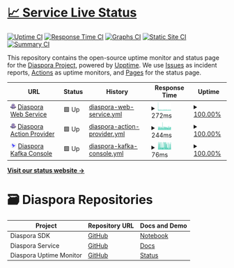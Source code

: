 # [📈 Service Live Status](https://haochenpan.github.io/diaspora-uptime-monitor)

[![Uptime CI](https://github.com/haochenpan/diaspora-uptime-monitor/workflows/Uptime%20CI/badge.svg)](https://github.com/haochenpan/diaspora-uptime-monitor/actions?query=workflow%3A%22Uptime+CI%22)
[![Response Time CI](https://github.com/haochenpan/diaspora-uptime-monitor/workflows/Response%20Time%20CI/badge.svg)](https://github.com/haochenpan/diaspora-uptime-monitor/actions?query=workflow%3A%22Response+Time+CI%22)
[![Graphs CI](https://github.com/haochenpan/diaspora-uptime-monitor/workflows/Graphs%20CI/badge.svg)](https://github.com/haochenpan/diaspora-uptime-monitor/actions?query=workflow%3A%22Graphs+CI%22)
[![Static Site CI](https://github.com/haochenpan/diaspora-uptime-monitor/workflows/Static%20Site%20CI/badge.svg)](https://github.com/haochenpan/diaspora-uptime-monitor/actions?query=workflow%3A%22Static+Site+CI%22)
[![Summary CI](https://github.com/haochenpan/diaspora-uptime-monitor/workflows/Summary%20CI/badge.svg)](https://github.com/haochenpan/diaspora-uptime-monitor/actions?query=workflow%3A%22Summary+CI%22)

This repository contains the open-source uptime monitor and status page for the [Diaspora Project](https://diaspora-project.github.io/), powered by [Upptime](https://github.com/upptime/upptime). We use [Issues](https://github.com/haochenpan/diaspora-uptime-monitor/issues) as incident reports, [Actions](https://github.com/haochenpan/diaspora-uptime-monitor/actions) as uptime monitors, and [Pages](https://haochenpan.github.io/diaspora-uptime-monitor) for the status page.

<!--start: status pages-->
<!-- This summary is generated by Upptime (https://github.com/upptime/upptime) -->
<!-- Do not edit this manually, your changes will be overwritten -->
<!-- prettier-ignore -->
| URL | Status | History | Response Time | Uptime |
| --- | ------ | ------- | ------------- | ------ |
| <img alt="" src="assets/octopus.png" height="13"> [Diaspora Web Service](https://diaspora-web-service.qpp943wkvr7b2.us-east-1.cs.amazonlightsail.com/) | 🟩 Up | [diaspora-web-service.yml](https://github.com/haochenpan/diaspora-uptime-monitor/commits/HEAD/history/diaspora-web-service.yml) | <details><summary><img alt="Response time graph" src="./graphs/diaspora-web-service/response-time-week.png" height="20"> 272ms</summary><br><a href="https://haochenpan.github.io/diaspora-uptime-monitor/history/diaspora-web-service"><img alt="Response time 276" src="https://img.shields.io/endpoint?url=https%3A%2F%2Fraw.githubusercontent.com%2Fhaochenpan%2Fdiaspora-uptime-monitor%2FHEAD%2Fapi%2Fdiaspora-web-service%2Fresponse-time.json"></a><br><a href="https://haochenpan.github.io/diaspora-uptime-monitor/history/diaspora-web-service"><img alt="24-hour response time 254" src="https://img.shields.io/endpoint?url=https%3A%2F%2Fraw.githubusercontent.com%2Fhaochenpan%2Fdiaspora-uptime-monitor%2FHEAD%2Fapi%2Fdiaspora-web-service%2Fresponse-time-day.json"></a><br><a href="https://haochenpan.github.io/diaspora-uptime-monitor/history/diaspora-web-service"><img alt="7-day response time 272" src="https://img.shields.io/endpoint?url=https%3A%2F%2Fraw.githubusercontent.com%2Fhaochenpan%2Fdiaspora-uptime-monitor%2FHEAD%2Fapi%2Fdiaspora-web-service%2Fresponse-time-week.json"></a><br><a href="https://haochenpan.github.io/diaspora-uptime-monitor/history/diaspora-web-service"><img alt="30-day response time 245" src="https://img.shields.io/endpoint?url=https%3A%2F%2Fraw.githubusercontent.com%2Fhaochenpan%2Fdiaspora-uptime-monitor%2FHEAD%2Fapi%2Fdiaspora-web-service%2Fresponse-time-month.json"></a><br><a href="https://haochenpan.github.io/diaspora-uptime-monitor/history/diaspora-web-service"><img alt="1-year response time 276" src="https://img.shields.io/endpoint?url=https%3A%2F%2Fraw.githubusercontent.com%2Fhaochenpan%2Fdiaspora-uptime-monitor%2FHEAD%2Fapi%2Fdiaspora-web-service%2Fresponse-time-year.json"></a></details> | <details><summary><a href="https://haochenpan.github.io/diaspora-uptime-monitor/history/diaspora-web-service">100.00%</a></summary><a href="https://haochenpan.github.io/diaspora-uptime-monitor/history/diaspora-web-service"><img alt="All-time uptime 99.25%" src="https://img.shields.io/endpoint?url=https%3A%2F%2Fraw.githubusercontent.com%2Fhaochenpan%2Fdiaspora-uptime-monitor%2FHEAD%2Fapi%2Fdiaspora-web-service%2Fuptime.json"></a><br><a href="https://haochenpan.github.io/diaspora-uptime-monitor/history/diaspora-web-service"><img alt="24-hour uptime 100.00%" src="https://img.shields.io/endpoint?url=https%3A%2F%2Fraw.githubusercontent.com%2Fhaochenpan%2Fdiaspora-uptime-monitor%2FHEAD%2Fapi%2Fdiaspora-web-service%2Fuptime-day.json"></a><br><a href="https://haochenpan.github.io/diaspora-uptime-monitor/history/diaspora-web-service"><img alt="7-day uptime 100.00%" src="https://img.shields.io/endpoint?url=https%3A%2F%2Fraw.githubusercontent.com%2Fhaochenpan%2Fdiaspora-uptime-monitor%2FHEAD%2Fapi%2Fdiaspora-web-service%2Fuptime-week.json"></a><br><a href="https://haochenpan.github.io/diaspora-uptime-monitor/history/diaspora-web-service"><img alt="30-day uptime 99.10%" src="https://img.shields.io/endpoint?url=https%3A%2F%2Fraw.githubusercontent.com%2Fhaochenpan%2Fdiaspora-uptime-monitor%2FHEAD%2Fapi%2Fdiaspora-web-service%2Fuptime-month.json"></a><br><a href="https://haochenpan.github.io/diaspora-uptime-monitor/history/diaspora-web-service"><img alt="1-year uptime 99.25%" src="https://img.shields.io/endpoint?url=https%3A%2F%2Fraw.githubusercontent.com%2Fhaochenpan%2Fdiaspora-uptime-monitor%2FHEAD%2Fapi%2Fdiaspora-web-service%2Fuptime-year.json"></a></details>
| <img alt="" src="assets/octopus.png" height="13"> [Diaspora Action Provider](https://diaspora-action-provider.qpp943wkvr7b2.us-east-1.cs.amazonlightsail.com/) | 🟩 Up | [diaspora-action-provider.yml](https://github.com/haochenpan/diaspora-uptime-monitor/commits/HEAD/history/diaspora-action-provider.yml) | <details><summary><img alt="Response time graph" src="./graphs/diaspora-action-provider/response-time-week.png" height="20"> 244ms</summary><br><a href="https://haochenpan.github.io/diaspora-uptime-monitor/history/diaspora-action-provider"><img alt="Response time 226" src="https://img.shields.io/endpoint?url=https%3A%2F%2Fraw.githubusercontent.com%2Fhaochenpan%2Fdiaspora-uptime-monitor%2FHEAD%2Fapi%2Fdiaspora-action-provider%2Fresponse-time.json"></a><br><a href="https://haochenpan.github.io/diaspora-uptime-monitor/history/diaspora-action-provider"><img alt="24-hour response time 250" src="https://img.shields.io/endpoint?url=https%3A%2F%2Fraw.githubusercontent.com%2Fhaochenpan%2Fdiaspora-uptime-monitor%2FHEAD%2Fapi%2Fdiaspora-action-provider%2Fresponse-time-day.json"></a><br><a href="https://haochenpan.github.io/diaspora-uptime-monitor/history/diaspora-action-provider"><img alt="7-day response time 244" src="https://img.shields.io/endpoint?url=https%3A%2F%2Fraw.githubusercontent.com%2Fhaochenpan%2Fdiaspora-uptime-monitor%2FHEAD%2Fapi%2Fdiaspora-action-provider%2Fresponse-time-week.json"></a><br><a href="https://haochenpan.github.io/diaspora-uptime-monitor/history/diaspora-action-provider"><img alt="30-day response time 237" src="https://img.shields.io/endpoint?url=https%3A%2F%2Fraw.githubusercontent.com%2Fhaochenpan%2Fdiaspora-uptime-monitor%2FHEAD%2Fapi%2Fdiaspora-action-provider%2Fresponse-time-month.json"></a><br><a href="https://haochenpan.github.io/diaspora-uptime-monitor/history/diaspora-action-provider"><img alt="1-year response time 226" src="https://img.shields.io/endpoint?url=https%3A%2F%2Fraw.githubusercontent.com%2Fhaochenpan%2Fdiaspora-uptime-monitor%2FHEAD%2Fapi%2Fdiaspora-action-provider%2Fresponse-time-year.json"></a></details> | <details><summary><a href="https://haochenpan.github.io/diaspora-uptime-monitor/history/diaspora-action-provider">100.00%</a></summary><a href="https://haochenpan.github.io/diaspora-uptime-monitor/history/diaspora-action-provider"><img alt="All-time uptime 99.90%" src="https://img.shields.io/endpoint?url=https%3A%2F%2Fraw.githubusercontent.com%2Fhaochenpan%2Fdiaspora-uptime-monitor%2FHEAD%2Fapi%2Fdiaspora-action-provider%2Fuptime.json"></a><br><a href="https://haochenpan.github.io/diaspora-uptime-monitor/history/diaspora-action-provider"><img alt="24-hour uptime 100.00%" src="https://img.shields.io/endpoint?url=https%3A%2F%2Fraw.githubusercontent.com%2Fhaochenpan%2Fdiaspora-uptime-monitor%2FHEAD%2Fapi%2Fdiaspora-action-provider%2Fuptime-day.json"></a><br><a href="https://haochenpan.github.io/diaspora-uptime-monitor/history/diaspora-action-provider"><img alt="7-day uptime 100.00%" src="https://img.shields.io/endpoint?url=https%3A%2F%2Fraw.githubusercontent.com%2Fhaochenpan%2Fdiaspora-uptime-monitor%2FHEAD%2Fapi%2Fdiaspora-action-provider%2Fuptime-week.json"></a><br><a href="https://haochenpan.github.io/diaspora-uptime-monitor/history/diaspora-action-provider"><img alt="30-day uptime 99.10%" src="https://img.shields.io/endpoint?url=https%3A%2F%2Fraw.githubusercontent.com%2Fhaochenpan%2Fdiaspora-uptime-monitor%2FHEAD%2Fapi%2Fdiaspora-action-provider%2Fuptime-month.json"></a><br><a href="https://haochenpan.github.io/diaspora-uptime-monitor/history/diaspora-action-provider"><img alt="1-year uptime 99.90%" src="https://img.shields.io/endpoint?url=https%3A%2F%2Fraw.githubusercontent.com%2Fhaochenpan%2Fdiaspora-uptime-monitor%2FHEAD%2Fapi%2Fdiaspora-action-provider%2Fuptime-year.json"></a></details>
| <img alt="" src="assets/kafka-ui.png" height="13"> [Diaspora Kafka Console](http://184.73.61.163/) | 🟩 Up | [diaspora-kafka-console.yml](https://github.com/haochenpan/diaspora-uptime-monitor/commits/HEAD/history/diaspora-kafka-console.yml) | <details><summary><img alt="Response time graph" src="./graphs/diaspora-kafka-console/response-time-week.png" height="20"> 76ms</summary><br><a href="https://haochenpan.github.io/diaspora-uptime-monitor/history/diaspora-kafka-console"><img alt="Response time 89" src="https://img.shields.io/endpoint?url=https%3A%2F%2Fraw.githubusercontent.com%2Fhaochenpan%2Fdiaspora-uptime-monitor%2FHEAD%2Fapi%2Fdiaspora-kafka-console%2Fresponse-time.json"></a><br><a href="https://haochenpan.github.io/diaspora-uptime-monitor/history/diaspora-kafka-console"><img alt="24-hour response time 75" src="https://img.shields.io/endpoint?url=https%3A%2F%2Fraw.githubusercontent.com%2Fhaochenpan%2Fdiaspora-uptime-monitor%2FHEAD%2Fapi%2Fdiaspora-kafka-console%2Fresponse-time-day.json"></a><br><a href="https://haochenpan.github.io/diaspora-uptime-monitor/history/diaspora-kafka-console"><img alt="7-day response time 76" src="https://img.shields.io/endpoint?url=https%3A%2F%2Fraw.githubusercontent.com%2Fhaochenpan%2Fdiaspora-uptime-monitor%2FHEAD%2Fapi%2Fdiaspora-kafka-console%2Fresponse-time-week.json"></a><br><a href="https://haochenpan.github.io/diaspora-uptime-monitor/history/diaspora-kafka-console"><img alt="30-day response time 85" src="https://img.shields.io/endpoint?url=https%3A%2F%2Fraw.githubusercontent.com%2Fhaochenpan%2Fdiaspora-uptime-monitor%2FHEAD%2Fapi%2Fdiaspora-kafka-console%2Fresponse-time-month.json"></a><br><a href="https://haochenpan.github.io/diaspora-uptime-monitor/history/diaspora-kafka-console"><img alt="1-year response time 89" src="https://img.shields.io/endpoint?url=https%3A%2F%2Fraw.githubusercontent.com%2Fhaochenpan%2Fdiaspora-uptime-monitor%2FHEAD%2Fapi%2Fdiaspora-kafka-console%2Fresponse-time-year.json"></a></details> | <details><summary><a href="https://haochenpan.github.io/diaspora-uptime-monitor/history/diaspora-kafka-console">100.00%</a></summary><a href="https://haochenpan.github.io/diaspora-uptime-monitor/history/diaspora-kafka-console"><img alt="All-time uptime 83.51%" src="https://img.shields.io/endpoint?url=https%3A%2F%2Fraw.githubusercontent.com%2Fhaochenpan%2Fdiaspora-uptime-monitor%2FHEAD%2Fapi%2Fdiaspora-kafka-console%2Fuptime.json"></a><br><a href="https://haochenpan.github.io/diaspora-uptime-monitor/history/diaspora-kafka-console"><img alt="24-hour uptime 100.00%" src="https://img.shields.io/endpoint?url=https%3A%2F%2Fraw.githubusercontent.com%2Fhaochenpan%2Fdiaspora-uptime-monitor%2FHEAD%2Fapi%2Fdiaspora-kafka-console%2Fuptime-day.json"></a><br><a href="https://haochenpan.github.io/diaspora-uptime-monitor/history/diaspora-kafka-console"><img alt="7-day uptime 100.00%" src="https://img.shields.io/endpoint?url=https%3A%2F%2Fraw.githubusercontent.com%2Fhaochenpan%2Fdiaspora-uptime-monitor%2FHEAD%2Fapi%2Fdiaspora-kafka-console%2Fuptime-week.json"></a><br><a href="https://haochenpan.github.io/diaspora-uptime-monitor/history/diaspora-kafka-console"><img alt="30-day uptime 91.83%" src="https://img.shields.io/endpoint?url=https%3A%2F%2Fraw.githubusercontent.com%2Fhaochenpan%2Fdiaspora-uptime-monitor%2FHEAD%2Fapi%2Fdiaspora-kafka-console%2Fuptime-month.json"></a><br><a href="https://haochenpan.github.io/diaspora-uptime-monitor/history/diaspora-kafka-console"><img alt="1-year uptime 83.51%" src="https://img.shields.io/endpoint?url=https%3A%2F%2Fraw.githubusercontent.com%2Fhaochenpan%2Fdiaspora-uptime-monitor%2FHEAD%2Fapi%2Fdiaspora-kafka-console%2Fuptime-year.json"></a></details>

<!--end: status pages-->

[**Visit our status website →**](https://haochenpan.github.io/diaspora-uptime-monitor)

# 🗃️ Diaspora Repositories

| Project                 | Repository URL                                                  | Docs and Demo                                                                              |
| ----------------------- | --------------------------------------------------------------- | ------------------------------------------------------------------------------------------ |
| Diaspora SDK            | [GitHub](https://github.com/globus-labs/diaspora-event-sdk)     | [Notebook](https://github.com/globus-labs/diaspora-event-sdk/blob/main/DiasporaDemo.ipynb) |
| Diaspora Service        | [GitHub](https://github.com/haochenpan/diaspora-service)        | [Docs](https://haochenpan.github.io/diaspora-service)                                      |
| Diaspora Uptime Monitor | [GitHub](https://github.com/haochenpan/diaspora-uptime-monitor) | [Status](https://haochenpan.github.io/diaspora-uptime-monitor/)                            |

